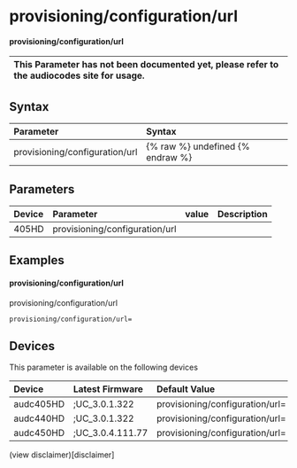 ﻿---
description: provisioning/configuration/url
search: false
---

# provisioning/configuration/url

#### provisioning/configuration/url


| This Parameter has not been documented yet, please refer to the audiocodes site for usage.  |
| :--- |

## Syntax
| Parameter | Syntax |
| :--- | :--- |
|provisioning/configuration/url | {% raw %} undefined {% endraw %} |

## Parameters
|Device|Parameter|value|Description|
|:---|:---|:---|:---|
| 405HD | provisioning/configuration/url |  |  |

## Examples
#### provisioning/configuration/url

provisioning/configuration/url

```
provisioning/configuration/url=
```

## Devices
This parameter is available on the following devices

| Device | Latest Firmware | Default Value |
|:---|:---|:---|
| audc405HD | ;UC_3.0.1.322 | provisioning/configuration/url= 
| audc440HD | ;UC_3.0.1.322 | provisioning/configuration/url= 
| audc450HD | ;UC_3.0.4.111.77 | provisioning/configuration/url= 

(view disclaimer)[disclaimer]
